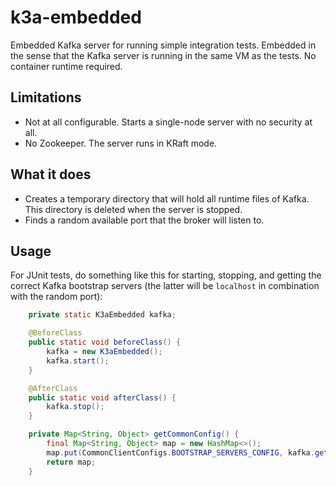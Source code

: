 # k3a-embedded

Embedded Kafka server for running simple integration tests. Embedded
in the sense that the Kafka server is running in the same VM as the
tests. No container runtime required.

## Limitations

* Not at all configurable. Starts a single-node server with no
  security at all.
* No Zookeeper. The server runs in KRaft mode.

## What it does

* Creates a temporary directory that will hold all runtime files of
  Kafka. This directory is deleted when the server is stopped.
* Finds a random available port that the broker will listen to.

## Usage

For JUnit tests, do something like this for starting, stopping, and
getting the correct Kafka bootstrap servers (the latter will be
`localhost` in combination with the random port):

```java
    private static K3aEmbedded kafka;

    @BeforeClass
    public static void beforeClass() {
        kafka = new K3aEmbedded();
        kafka.start();
    }

    @AfterClass
    public static void afterClass() {
        kafka.stop();
    }

    private Map<String, Object> getCommonConfig() {
        final Map<String, Object> map = new HashMap<>();
        map.put(CommonClientConfigs.BOOTSTRAP_SERVERS_CONFIG, kafka.getBootstrapServers());
        return map;
    }
```
